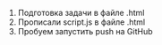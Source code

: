 1. Подготовка задачи в файле .html
2. Прописали script.js в файле .html
3. Пробуем запустить push на GitHub